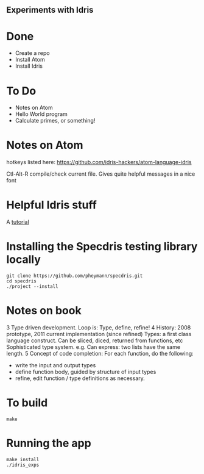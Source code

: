 ## Experiments with Idris

# Done

- Create a repo
- Install Atom
- Install Idris

# To Do

- Notes on Atom
- Hello World program
- Calculate primes, or something!

# Notes on Atom

hotkeys listed here:
https://github.com/idris-hackers/atom-language-idris

Ctl-Alt-R compile/check current file. Gives quite helpful messages in a nice font

# Helpful Idris stuff

A [tutorial](https://eb.host.cs.st-andrews.ac.uk/writings/idris-tutorial.pdf)

# Installing the Specdris testing library locally
    git clone https://github.com/pheymann/specdris.git
    cd specdris
    ./project --install

# Notes on book

3 Type driven development. Loop is: Type, define, refine!
4 History: 2008 prototype, 2011 current implementation (since refined)
Types: a first class language construct. Can be sliced, diced, returned from functions, etc
Sophisticated type system. e.g. Can express: two lists have the same length.
5 Concept of code completion: For each function, do the following:

- write the input and output types
- define function body, guided by structure of input types
- refine, edit function / type definitions as necessary.

# To build

    make
    
# Running the app
    make install
    ./idris_exps

    